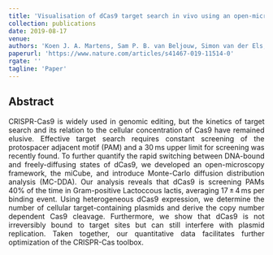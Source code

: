 ```yaml
---
title: 'Visualisation of dCas9 target search in vivo using an open-microscopy framework'
collection: publications
date: 2019-08-17
venue: 
authors: 'Koen J. A. Martens, Sam P. B. van Beljouw, Simon van der Els, Jochem N. A. Vink, Sander Baas, George A. Vogelaar, Stan J. J. Brouns, Peter van Baarlen, Michiel Kleerebezem & Johannes Hohlbein'
paperurl: 'https://www.nature.com/articles/s41467-019-11514-0'
rgate: ''
tagline: 'Paper'
---
```


<h2> Abstract </h2>
<p align= "justify">
CRISPR-Cas9 is widely used in genomic editing, but the kinetics of target search and its relation to the cellular concentration of Cas9 have remained elusive. Effective target search requires constant screening of the protospacer adjacent motif (PAM) and a 30 ms upper limit for screening was recently found. To further quantify the rapid switching between DNA-bound and freely-diffusing states of dCas9, we developed an open-microscopy framework, the miCube, and introduce Monte-Carlo diffusion distribution analysis (MC-DDA). Our analysis reveals that dCas9 is screening PAMs 40% of the time in Gram-positive Lactoccous lactis, averaging 17 ± 4 ms per binding event. Using heterogeneous dCas9 expression, we determine the number of cellular target-containing plasmids and derive the copy number dependent Cas9 cleavage. Furthermore, we show that dCas9 is not irreversibly bound to target sites but can still interfere with plasmid replication. Taken together, our quantitative data facilitates further optimization of the CRISPR-Cas toolbox.